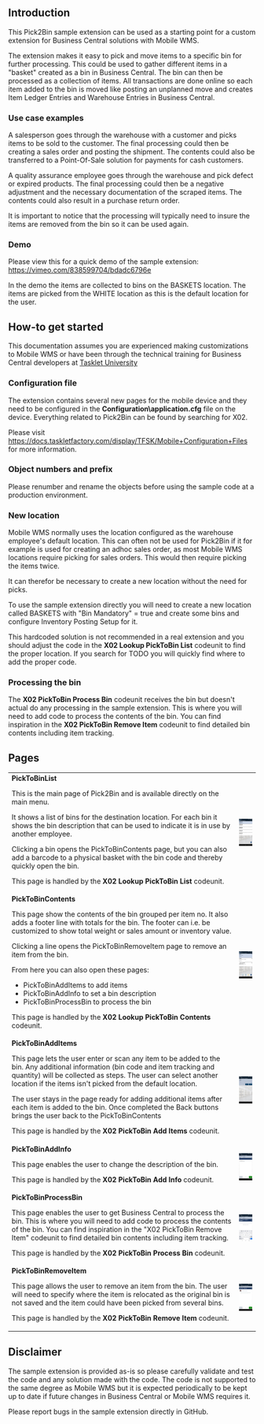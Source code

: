 ## Introduction
This Pick2Bin sample extension can be used as a starting point for a custom extension for Business Central solutions with Mobile WMS.

The extension makes it easy to pick and move items to a specific bin for further processing. This could be used to gather different items in a "basket" created as a bin in Business Central. The bin can then be processed as a collection of items. All transactions are done online so each item added to the bin is moved like posting an unplanned move and creates Item Ledger Entries and Warehouse Entries in Business Central.

### Use case examples
A salesperson goes through the warehouse with a customer and picks items to be sold to the customer. The final processing could then be creating a sales order and posting the shipment. The contents could also be transferred to a Point-Of-Sale solution for payments for cash customers.

A quality assurance employee goes through the warehouse and pick defect or expired products. The final processing could then be a negative adjustment and the necessary documentation of the scraped items. The contents could also result in a purchase return order.

It is important to notice that the processing will typically need to insure the items are removed from the bin so it can be used again.

### Demo
Please view this for a quick demo of the sample extension: https://vimeo.com/838599704/bdadc6796e

In the demo the items are collected to bins on the BASKETS location. The items are picked from the WHITE location as this is the default location for the user.

## How-to get started
This documentation assumes you are experienced making customizations to Mobile WMS or have been through the technical training for Business Central developers at [Tasklet University](https://university.taskletfactory.com/)

### Configuration file
The extension contains several new pages for the mobile device and they need to be configured in the **Configuration\application.cfg** file on the device. Everything related to Pick2Bin can be found by searching for X02.

Please visit https://docs.taskletfactory.com/display/TFSK/Mobile+Configuration+Files for more information.

### Object numbers and prefix
Please renumber and rename the objects before using the sample code at a production environment.

### New location
Mobile WMS normally uses the location configured as the warehouse employee's default location. This can often not be used for Pick2Bin if it for example is used for creating an adhoc sales order, as most Mobile WMS locations require picking for sales orders. This would then require picking the items twice.

It can therefor be necessary to create a new location without the need for picks. 

To use the sample extension directly you will need to create a new location called BASKETS with "Bin Mandatory" = true and create some bins and configure Inventory Posting Setup for it.

This hardcoded solution is not recommended in a real extension and you should adjust the code in the **X02 Lookup PickToBin List** codeunit to find the proper location. If you search for TODO you will quickly find where to add the proper code.

### Processing the bin
The **X02 PickToBin Process Bin** codeunit receives the bin but doesn't actual do any processing in the sample extension. This is where you will need to add code to process the contents of the bin. You can find inspiration in the **X02 PickToBin Remove Item** codeunit to find detailed bin contents including item tracking.

## Pages
<table><tbody><tr><td>
<strong>PickToBinList</strong>

This is the main page of Pick2Bin and is available directly on the main menu.

It shows a list of bins for the destination location. For each bin it shows the bin description that can be used to indicate it is in use by another employee.

Clicking a bin opens the PickToBinContents page, but you can also add a barcode to a physical basket with the bin code and thereby quickly open the bin.

This page is handled by the **X02 Lookup PickToBin List** codeunit.
</td><td>

[![](./Screendumps/ListSmall.png)](./Screendumps/List.png)

</td></tr><tr><td>
<strong>PickToBinContents</strong>

This page show the contents of the bin grouped per item no. It also adds a footer line with totals for the bin. The footer can i.e. be customized to show total weight or sales amount or inventory value.

Clicking a line opens the PickToBinRemoveItem page to remove an item from the bin.

From here you can also open these pages:
* PickToBinAddItems to add items
* PickToBinAddInfo to set a bin description
* PickToBinProcessBin to process the bin

This page is handled by the **X02 Lookup PickToBin Contents** codeunit.
    
</td><td>

[![](./Screendumps/ContentsSmall.png)](./Screendumps/Contents.png)

</td></tr><tr><td>
<strong>PickToBinAddItems</strong>

This page lets the user enter or scan any item to be added to the bin. Any additional information (bin code and item tracking and quantity) will be collected as steps. The user can select another location if the items isn't picked from the default location.

The user stays in the page ready for adding additional items after each item is added to the bin. Once completed the Back buttons brings the user back to the PickToBinContents

This page is handled by the **X02 PickToBin Add Items** codeunit.
    
</td><td>

[![](./Screendumps/AddItemsSmall.png)](./Screendumps/AddItems.png)

</td></tr><tr><td>
<strong>PickToBinAddInfo</strong>

This page enables the user to change the description of the bin.

This page is handled by the **X02 PickToBin Add Info** codeunit.

</td><td>

[![](./Screendumps/AddInfoSmall.png)](./Screendumps/AddInfo.png)

</td></tr><tr><td>
<strong>PickToBinProcessBin</strong>

This page enables the user to get Business Central to process the bin. This is where you will need to add code to process the contents of the bin. You can find inspiration in the "X02 PickToBin Remove Item" codeunit to find detailed bin contents including item tracking.

This page is handled by the **X02 PickToBin Process Bin** codeunit.

</td><td>

[![](./Screendumps/ProcessBinSmall.png)](./Screendumps/ProcessBin.png)

</td></tr><tr><td>
<strong>PickToBinRemoveItem</strong>

This page allows the user to remove an item from the bin. The user will need to specify where the item is relocated as the original bin is not saved and the item could have been picked from several bins.

This page is handled by the **X02 PickToBin Remove Item** codeunit.

</td><td>

[![](./Screendumps/RemoveItemSmall.png)](./Screendumps/RemoveItem.png)

</td></tr></tbody></table>

## Disclaimer
The sample extension is provided as-is so please carefully validate and test the code and any solution made with the code. The code is not supported to the same degree as Mobile WMS but it is expected periodically to be kept up to date if future changes in Business Central or Mobile WMS requires it.

Please report bugs in the sample extension directly in GitHub.
